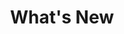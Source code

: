 ---
type: whats-new
icon: "/img/icons/whats-new.png"
component: builder
title: What's New
layout: components/list
---